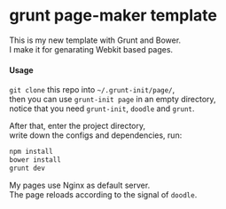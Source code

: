 
# grunt page-maker template

This is my new template with Grunt and Bower.  
I make it for genarating Webkit based pages.  

#### Usage

`git clone` this repo into `~/.grunt-init/page/`,  
then you can use `grunt-init page` in an empty directory,  
notice that you need `grunt-init`, `doodle` and `grunt`.  

After that, enter the project directory,  
write down the configs and dependencies, run:  

```bash
npm install
bower install
grunt dev
```

My pages use Nginx as default server.  
The page reloads according to the signal of `doodle`.  